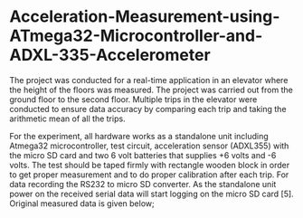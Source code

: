 # Acceleration-Measurement-using-ATmega32-Microcontroller-and-ADXL-335-Accelerometer
The project was conducted for a real-time application in an elevator where the height of the floors was measured. The project was carried out from the ground floor to the second floor. Multiple trips in the elevator were conducted to ensure data accuracy by comparing each trip and taking the arithmetic mean of all the trips.

For the experiment, all hardware works as a standalone unit including Atmega32 microcontroller, test circuit, acceleration sensor (ADXL355) with the micro SD card and two 6 volt batteries that supplies +6 volts and 
-6 volts. The test should be taped firmly with rectangle wooden block in order to get proper measurement and to do proper calibration after each trip. For data recording the RS232 to micro SD converter. 
As the standalone unit power on the received serial data will start logging on the micro SD card [5]. Original measured data is given below;
